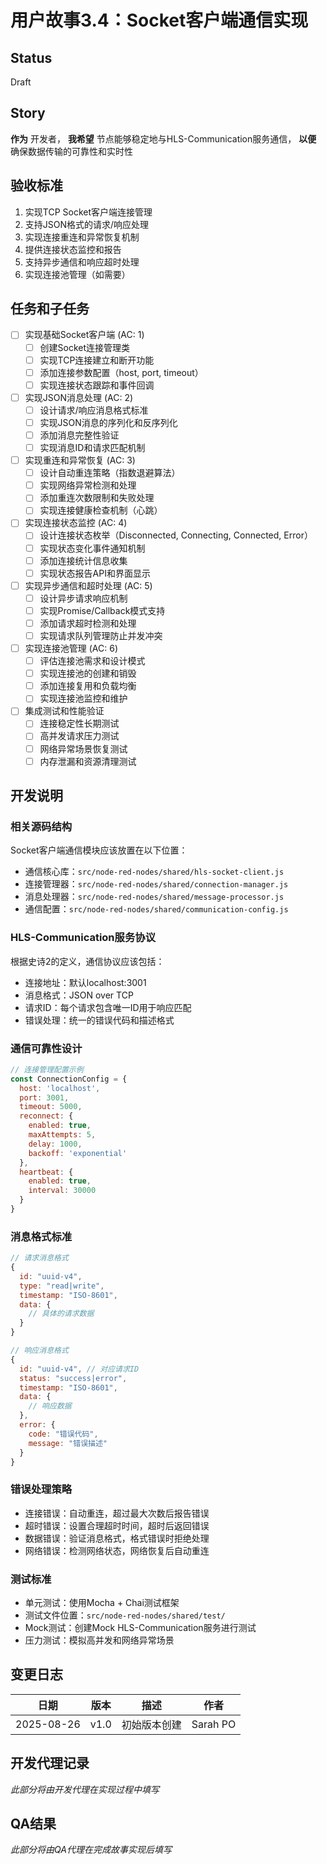 # 用户故事3.4：Socket客户端通信实现

## Status
Draft

## Story
**作为** 开发者，
**我希望** 节点能够稳定地与HLS-Communication服务通信，
**以便** 确保数据传输的可靠性和实时性

## 验收标准

1. 实现TCP Socket客户端连接管理
2. 支持JSON格式的请求/响应处理
3. 实现连接重连和异常恢复机制
4. 提供连接状态监控和报告
5. 支持异步通信和响应超时处理
6. 实现连接池管理（如需要）

## 任务和子任务

- [ ] 实现基础Socket客户端 (AC: 1)
  - [ ] 创建Socket连接管理类
  - [ ] 实现TCP连接建立和断开功能
  - [ ] 添加连接参数配置（host, port, timeout）
  - [ ] 实现连接状态跟踪和事件回调

- [ ] 实现JSON消息处理 (AC: 2)
  - [ ] 设计请求/响应消息格式标准
  - [ ] 实现JSON消息的序列化和反序列化
  - [ ] 添加消息完整性验证
  - [ ] 实现消息ID和请求匹配机制

- [ ] 实现重连和异常恢复 (AC: 3)
  - [ ] 设计自动重连策略（指数退避算法）
  - [ ] 实现网络异常检测和处理
  - [ ] 添加重连次数限制和失败处理
  - [ ] 实现连接健康检查机制（心跳）

- [ ] 实现连接状态监控 (AC: 4)
  - [ ] 设计连接状态枚举（Disconnected, Connecting, Connected, Error）
  - [ ] 实现状态变化事件通知机制
  - [ ] 添加连接统计信息收集
  - [ ] 实现状态报告API和界面显示

- [ ] 实现异步通信和超时处理 (AC: 5)
  - [ ] 设计异步请求响应机制
  - [ ] 实现Promise/Callback模式支持
  - [ ] 添加请求超时检测和处理
  - [ ] 实现请求队列管理防止并发冲突

- [ ] 实现连接池管理 (AC: 6)
  - [ ] 评估连接池需求和设计模式
  - [ ] 实现连接池的创建和销毁
  - [ ] 添加连接复用和负载均衡
  - [ ] 实现连接池监控和维护

- [ ] 集成测试和性能验证
  - [ ] 连接稳定性长期测试
  - [ ] 高并发请求压力测试
  - [ ] 网络异常场景恢复测试
  - [ ] 内存泄漏和资源清理测试

## 开发说明

### 相关源码结构
Socket客户端通信模块应该放置在以下位置：
- 通信核心库：`src/node-red-nodes/shared/hls-socket-client.js`
- 连接管理器：`src/node-red-nodes/shared/connection-manager.js`
- 消息处理器：`src/node-red-nodes/shared/message-processor.js`
- 通信配置：`src/node-red-nodes/shared/communication-config.js`

### HLS-Communication服务协议
根据史诗2的定义，通信协议应该包括：
- 连接地址：默认localhost:3001
- 消息格式：JSON over TCP
- 请求ID：每个请求包含唯一ID用于响应匹配
- 错误处理：统一的错误代码和描述格式

### 通信可靠性设计
```javascript
// 连接管理配置示例
const ConnectionConfig = {
  host: 'localhost',
  port: 3001,
  timeout: 5000,
  reconnect: {
    enabled: true,
    maxAttempts: 5,
    delay: 1000,
    backoff: 'exponential'
  },
  heartbeat: {
    enabled: true,
    interval: 30000
  }
}
```

### 消息格式标准
```javascript
// 请求消息格式
{
  id: "uuid-v4",
  type: "read|write",
  timestamp: "ISO-8601",
  data: {
    // 具体的请求数据
  }
}

// 响应消息格式
{
  id: "uuid-v4", // 对应请求ID
  status: "success|error",
  timestamp: "ISO-8601",
  data: {
    // 响应数据
  },
  error: {
    code: "错误代码",
    message: "错误描述"
  }
}
```

### 错误处理策略
- 连接错误：自动重连，超过最大次数后报告错误
- 超时错误：设置合理超时时间，超时后返回错误
- 数据错误：验证消息格式，格式错误时拒绝处理
- 网络错误：检测网络状态，网络恢复后自动重连

### 测试标准
- 单元测试：使用Mocha + Chai测试框架
- 测试文件位置：`src/node-red-nodes/shared/test/`
- Mock测试：创建Mock HLS-Communication服务进行测试
- 压力测试：模拟高并发和网络异常场景

## 变更日志
| 日期 | 版本 | 描述 | 作者 |
|------|------|------|------|
| 2025-08-26 | v1.0 | 初始版本创建 | Sarah PO |

## 开发代理记录
*此部分将由开发代理在实现过程中填写*

## QA结果
*此部分将由QA代理在完成故事实现后填写*